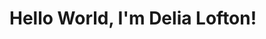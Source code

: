 <!DOCTYPE html>
<html>
  <head>
    <title>Hello World</title>
  </head>
  <body>
    <h1>Hello World, I'm Delia Lofton!</h1>
  </body>
</html>
